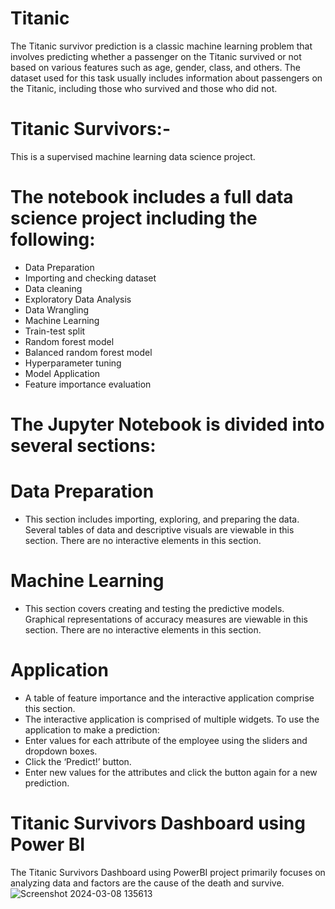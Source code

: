 # Titanic
The Titanic survivor prediction is a classic machine learning problem that involves predicting whether a passenger on the Titanic survived or not based on various features such as age, gender, class, and others. The dataset used for this task usually includes information about passengers on the Titanic, including those who survived and those who did not.

# Titanic Survivors:-
This is a supervised machine learning data science project.

# The notebook includes a full data science project including the following:

* Data Preparation
* Importing and checking dataset
* Data cleaning
* Exploratory Data Analysis
* Data Wrangling
* Machine Learning
* Train-test split
* Random forest model
* Balanced random forest model
* Hyperparameter tuning
* Model Application
* Feature importance evaluation

# The Jupyter Notebook is divided into several sections:

# Data Preparation
  * This section includes importing, exploring, and preparing the data. Several tables of data and descriptive visuals are viewable in this section. There are no interactive elements in this section.
# Machine Learning
  * This section covers creating and testing the predictive models. Graphical representations of accuracy measures are viewable in this section. There are no interactive elements in this section.
# Application
  * A table of feature importance and the interactive application comprise this section.
  * The interactive application is comprised of multiple widgets. To use the application to make a prediction:
  * Enter values for each attribute of the employee using the sliders and dropdown boxes.
  * Click the ‘Predict!’ button.
  * Enter new values for the attributes and click the button again for a new prediction.
# Titanic Survivors Dashboard using Power BI
The Titanic Survivors Dashboard using PowerBI project primarily focuses on analyzing data and factors are the cause of the death and survive.
![Screenshot 2024-03-08 135613](https://github.com/AdaptiveAdarsh/Titanic/assets/145101949/eb209c50-3533-41ee-aa6e-172f0f9a564d)
